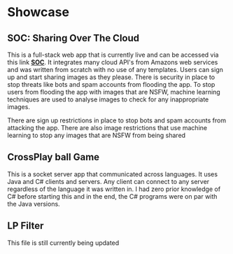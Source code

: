 # Showcase
## SOC: Sharing Over The Cloud
This is a full-stack web app that is currently live and can be accessed via this link **[SOC](http://ec2-3-8-195-243.eu-west-2.compute.amazonaws.com/SOC/)**. It integrates many cloud API's from Amazons web services and was written from scratch with no use of any templates. Users can sign up and start sharing images as they please.  There is security in place to stop threats like bots and spam accounts from flooding the app. To stop users from flooding the app with images that are NSFW, machine learning techniques are used to analyse images to check for any inappropriate images.

There are sign up restrictions in place to stop bots and spam accounts from attacking the app.  There are also image restrictions that use machine learning to stop any images that are NSFW from being shared

## CrossPlay ball Game
This is a socket server app that communicated across languages. It uses Java and C# clients and servers. Any client can connect to any server regardless of the language it was written in. I had zero prior knowledge of C# before starting this and in the end, the C# programs were on par with the Java versions.

## LP Filter



This file is still currently being updated
